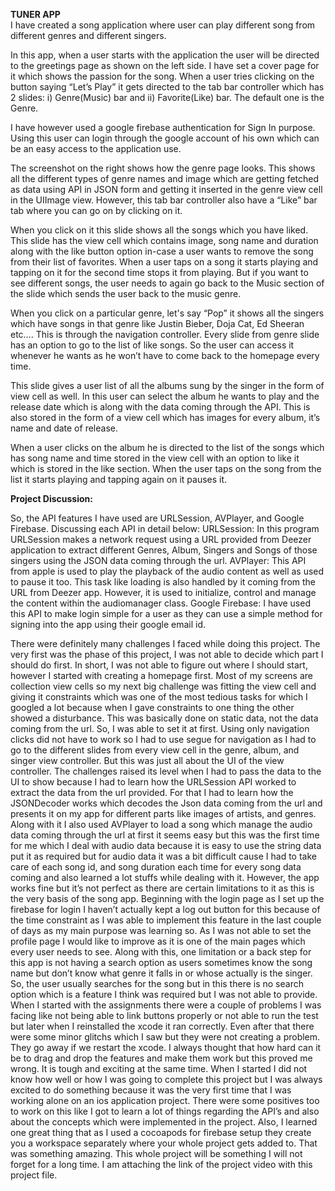 **TUNER APP**<br/>
I have created a song application where user can play different song from different genres and different singers. 

In this app, when a user starts with the application the user will be directed to the greetings page as shown on the left side. I have set a cover page for it which shows the passion for the song. When a user tries clicking on the button saying “Let’s Play” it gets directed to the tab bar controller which has 2 slides: i) Genre(Music) bar and ii) Favorite(Like) bar. The default one is the Genre.

I have however used a google firebase authentication for Sign In purpose. Using this user can login through the google account of his own which can be an easy access to the application use.

The screenshot on the right shows how the genre page looks. This shows all the different types of genre names and image which are getting fetched as data using API in JSON form and getting it inserted in the genre view cell in the UIImage view. However, this tab bar controller also have a “Like” bar tab where you can go on by clicking  on it.

When you click on it this slide shows all the songs which you have liked. This slide has the view cell which contains image, song name and duration along with the like button option in-case a user wants to remove the song from their list of favorites. When a user taps on a song it starts playing and tapping on it for the second time stops it from playing. But if you want to see different songs, the user needs to again go back to the Music section of the slide which sends the user back to the music genre.

When you click on a particular genre, let's say “Pop” it shows all the singers which have songs in that genre like Justin Bieber, Doja Cat, Ed Sheeran etc…. This is through the navigation controller. Every slide from genre slide has an option to go to the list of like songs. So the user can access it whenever he wants as he won’t have to come back to the homepage every time.

This slide gives a user list of all the albums sung by the singer in the form of view cell as well. In this user can select the album he wants to play and the release date which is along with the data coming through the API. This is also stored in the form of a view cell which has images for every album, it’s name and date of release.

When a user clicks on the album he is directed to the list of the songs which has song name and time stored in the view cell with an option to like it which is stored in the like section. When the user taps on the song from the list it starts playing and tapping again on it pauses it.

**Project Discussion:**

So, the API features I have used are URLSession, AVPlayer, and Google Firebase. Discussing each API in detail below:
URLSession: In this program URLSession makes a network request using a URL provided from Deezer application to extract different Genres, Album, Singers and Songs of those singers using the JSON data coming through the url.
AVPlayer: This API from apple is used to play the playback of the audio content as well as used to pause it too. This task like loading is also handled by it coming from the URL from Deezer app. However, it is used to initialize, control and manage the content within the audiomanager class.
Google Firebase: I have used this API to make login simple for a user as they can use a simple method for signing into the app using their google email id.

There were definitely many challenges I faced while doing this project. The very first was the phase of this project, I was not able to decide which part I should do first. In short, I was not able to figure out where I should start, however I started with creating a homepage first. Most of my screens are collection view cells so my next big challenge was fitting the view cell and giving it constraints which was one of the most tedious tasks for which I googled a lot because when I gave constraints to one thing the other showed a disturbance. This was basically done on static data, not the data coming from the url. So, I was able to set it at first. Using only navigation clicks did not have to work so I had to use segue for navigation as I had to go to the different slides from every view cell in the genre, album, and singer view controller. But this was just all about the UI of the view controller. The challenges raised its level when I had to pass the data to the UI to show because I had to learn how the URLSession API worked to extract the data from the url provided. For that I had to learn how the JSONDecoder works which decodes the Json data coming from the url and presents it on my app for different parts like images of artists, and genres. Along with it I also used AVPlayer to load a song which manage the audio data coming through the url at first it seems easy but this was the first time for me which I deal with audio data because it is easy to use the string data put it as required but for audio data it was a bit difficult cause I had to take care of each song id, and song duration each time for every song data coming and also learned a lot stuffs while dealing with it. 
However, the app works fine but it’s not perfect as there are certain limitations to it as this is the very basis of the song app. Beginning with the login page as I set up the firebase for login I haven’t actually kept a log out button for this because of the time constraint as I was able to implement this feature in the last couple of days as my main purpose was learning so. As I was not able to set the profile page I would like to improve as it is one of the main pages which every user needs to see. Along with this, one limitation or a back step for this app is not having a search option as users sometimes know the song name but don’t know what genre it falls in or whose actually is the singer. So, the user usually searches for the song but in this there is no search option which is a feature I think was required but I was not able to provide.
When I started with the assignments there were a couple of problems I was facing like not being able to link buttons properly or not able to run the test but later when I reinstalled the xcode it ran correctly. Even after that there were some minor glitchs which I saw but they were not creating a problem. They go away if we restart the xcode.
I always thought that how hard can it be to drag and drop the features and make them work but this proved me wrong. It is tough and exciting at the same time. When I started I did not know how well or how I was going to complete this project but I was always excited to do something because it was the very first time that I was working alone on an ios application project. There were some positives too to work on this like I got to learn a lot of things regarding the API’s and also about the concepts which were implemented in the project. Also, I learned one great thing that as I used a cocoapods for firebase setup they create you a workspace separately where your whole project gets added to. That was something amazing. This whole project will be something I will not forget for a long time.
I am attaching the link of the project video with this project file.
